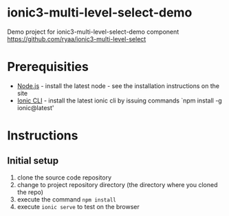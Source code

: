 # ionic3-multi-level-select-demo
Demo project for ionic3-multi-level-select-demo component https://github.com/ryaa/ionic3-multi-level-select

# Prerequisities
* [Node.js](http://nodejs.org/) - install the latest node - see the installation instructions on the site   
* [Ionic CLI](http://ionicframework.com/docs/cli/install.html) - install the latest ionic cli by issuing commands `npm install -g ionic@latest'   

# Instructions
## Initial setup
1. clone the source code repository
2. change to project repository directory (the directory where you cloned the repo)   
3. execute the command `npm install`    
4. execute `ionic serve` to test on the browser     

